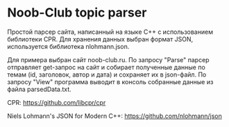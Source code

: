 # Noob-Club topic parser

Простой парсер сайта, написанный на языке C++ с использованием библиотеки CPR.
Для хранения данных выбран формат JSON, используется библиотека nlohmann.json.

Для примера выбран сайт noob-club.ru.
По запросу "Parse" парсер отправляет get-запрос на сайт и собирает полученные данные по темам (id, заголовок, автор и дата) и сохраняет их в json-файл.
По запросу "View" программа выводит в консоль собранные данные из файла parsedData.txt.

CPR: https://github.com/libcpr/cpr

Niels Lohmann's JSON for Modern C++: https://github.com/nlohmann/json
